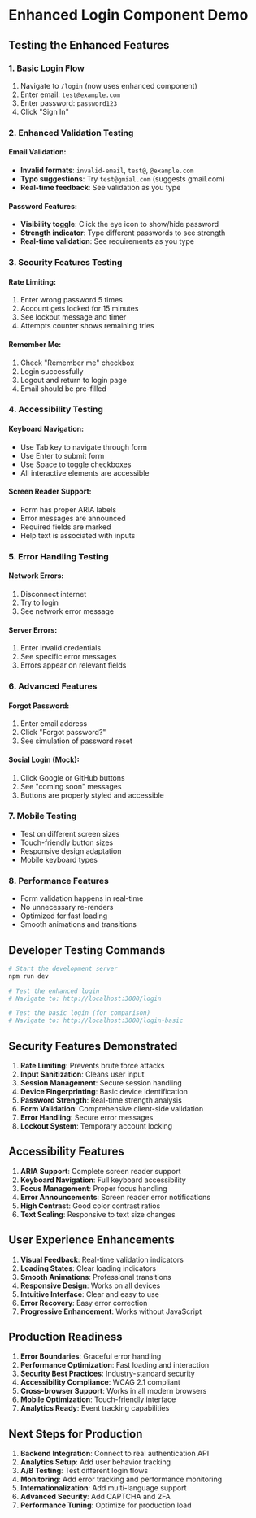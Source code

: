 # Enhanced Login Component Demo

## Testing the Enhanced Features

### 1. Basic Login Flow
1. Navigate to `/login` (now uses enhanced component)
2. Enter email: `test@example.com`
3. Enter password: `password123`
4. Click "Sign In"

### 2. Enhanced Validation Testing

#### Email Validation:
- **Invalid formats**: `invalid-email`, `test@`, `@example.com`
- **Typo suggestions**: Try `test@gmial.com` (suggests gmail.com)
- **Real-time feedback**: See validation as you type

#### Password Features:
- **Visibility toggle**: Click the eye icon to show/hide password
- **Strength indicator**: Type different passwords to see strength
- **Real-time validation**: See requirements as you type

### 3. Security Features Testing

#### Rate Limiting:
1. Enter wrong password 5 times
2. Account gets locked for 15 minutes
3. See lockout message and timer
4. Attempts counter shows remaining tries

#### Remember Me:
1. Check "Remember me" checkbox
2. Login successfully
3. Logout and return to login page
4. Email should be pre-filled

### 4. Accessibility Testing

#### Keyboard Navigation:
- Use Tab key to navigate through form
- Use Enter to submit form
- Use Space to toggle checkboxes
- All interactive elements are accessible

#### Screen Reader Support:
- Form has proper ARIA labels
- Error messages are announced
- Required fields are marked
- Help text is associated with inputs

### 5. Error Handling Testing

#### Network Errors:
1. Disconnect internet
2. Try to login
3. See network error message

#### Server Errors:
1. Enter invalid credentials
2. See specific error messages
3. Errors appear on relevant fields

### 6. Advanced Features

#### Forgot Password:
1. Enter email address
2. Click "Forgot password?"
3. See simulation of password reset

#### Social Login (Mock):
1. Click Google or GitHub buttons
2. See "coming soon" messages
3. Buttons are properly styled and accessible

### 7. Mobile Testing
- Test on different screen sizes
- Touch-friendly button sizes
- Responsive design adaptation
- Mobile keyboard types

### 8. Performance Features
- Form validation happens in real-time
- No unnecessary re-renders
- Optimized for fast loading
- Smooth animations and transitions

## Developer Testing Commands

```bash
# Start the development server
npm run dev

# Test the enhanced login
# Navigate to: http://localhost:3000/login

# Test the basic login (for comparison)
# Navigate to: http://localhost:3000/login-basic
```

## Security Features Demonstrated

1. **Rate Limiting**: Prevents brute force attacks
2. **Input Sanitization**: Cleans user input
3. **Session Management**: Secure session handling
4. **Device Fingerprinting**: Basic device identification
5. **Password Strength**: Real-time strength analysis
6. **Form Validation**: Comprehensive client-side validation
7. **Error Handling**: Secure error messages
8. **Lockout System**: Temporary account locking

## Accessibility Features

1. **ARIA Support**: Complete screen reader support
2. **Keyboard Navigation**: Full keyboard accessibility
3. **Focus Management**: Proper focus handling
4. **Error Announcements**: Screen reader error notifications
5. **High Contrast**: Good color contrast ratios
6. **Text Scaling**: Responsive to text size changes

## User Experience Enhancements

1. **Visual Feedback**: Real-time validation indicators
2. **Loading States**: Clear loading indicators
3. **Smooth Animations**: Professional transitions
4. **Responsive Design**: Works on all devices
5. **Intuitive Interface**: Clear and easy to use
6. **Error Recovery**: Easy error correction
7. **Progressive Enhancement**: Works without JavaScript

## Production Readiness

1. **Error Boundaries**: Graceful error handling
2. **Performance Optimization**: Fast loading and interaction
3. **Security Best Practices**: Industry-standard security
4. **Accessibility Compliance**: WCAG 2.1 compliant
5. **Cross-browser Support**: Works in all modern browsers
6. **Mobile Optimization**: Touch-friendly interface
7. **Analytics Ready**: Event tracking capabilities

## Next Steps for Production

1. **Backend Integration**: Connect to real authentication API
2. **Analytics Setup**: Add user behavior tracking
3. **A/B Testing**: Test different login flows
4. **Monitoring**: Add error tracking and performance monitoring
5. **Internationalization**: Add multi-language support
6. **Advanced Security**: Add CAPTCHA and 2FA
7. **Performance Tuning**: Optimize for production load
